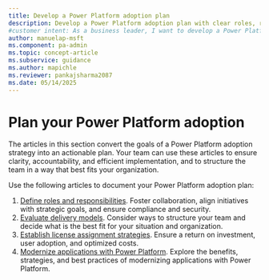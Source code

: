 ```yaml
---
title: Develop a Power Platform adoption plan
description: Develop a Power Platform adoption plan with clear roles, responsibilities, and strategies for efficient implementation.
#customer intent: As a business leader, I want to develop a Power Platform adoption plan so that I can ensure efficient implementation and clear roles and responsibilities.
author: manuelap-msft
ms.component: pa-admin
ms.topic: concept-article
ms.subservice: guidance
ms.author: mapichle
ms.reviewer: pankajsharma2087
ms.date: 05/14/2025
---
```


# Plan your Power Platform adoption

The articles in this section convert the goals of a Power Platform adoption strategy into an actionable plan. Your team can use these articles to ensure clarity, accountability, and efficient implementation, and to structure the team in a way that best fits your organization.

Use the following articles to document your Power Platform adoption plan:

1. [Define roles and responsibilities](roles.md). Foster collaboration, align initiatives with strategic goals, and ensure compliance and security.
1. [Evaluate delivery models](delivery-models.md). Consider ways to structure your team and decide what is the best fit for your situation and organization.
1. [Establish license assignment strategies](license-assignment-strategies.md). Ensure a return on investment, user adoption, and optimized costs.
1. [Modernize applications with Power Platform](application-modernization.md). Explore the benefits, strategies, and best practices of modernizing applications with Power Platform.
